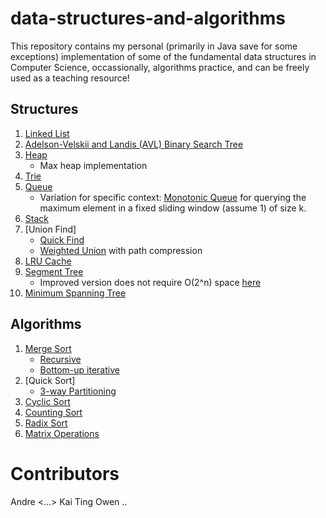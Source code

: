 # data-structures-and-algorithms
This repository contains my personal (primarily in Java save for some exceptions) implementation of some of the fundamental data structures in Computer Science, occassionally, algorithms practice, and can be freely used as a teaching resource!

## Structures
1. [Linked List](https://github.com/4ndrelim/data-structures-and-algorithms/blob/main/linked_list/LinkedList.java) 
2. [Adelson-Velskii and Landis (AVL) Binary Search Tree](https://github.com/4ndrelim/data-structures-and-algorithms/blob/main/avl_tree/AVLTree.java)
3. [Heap](https://github.com/4ndrelim/data-structures-and-algorithms/blob/main/max_heap/Heap.java)
    * Max heap implementation
5. [Trie](https://github.com/4ndrelim/data-structures-and-algorithms/blob/main/trie/Trie.java)
6. [Queue](https://github.com/4ndrelim/data-structures-and-algorithms/blob/main/stack_and_queue/queue/Queue.java)
    * Variation for specific context: [Monotonic Queue](https://github.com/4ndrelim/data-structures-and-algorithms/blob/main/stack_and_queue/monotonic_queue/MonotonicQueue.java) for querying the maximum element in a fixed sliding window (assume 1) of size k.
7. [Stack](https://github.com/4ndrelim/data-structures-and-algorithms/blob/main/stack_and_queue/stack/stack.java)
8. [Union Find]
    * [Quick Find](https://github.com/4ndrelim/data-structures-and-algorithms/tree/main/union_find/quick_find)
    * [Weighted Union](https://github.com/4ndrelim/data-structures-and-algorithms/tree/main/union_find/weighted_union) with path compression
9. [LRU Cache](https://github.com/4ndrelim/data-structures-and-algorithms/blob/main/lru_cache/LRU.java)
10. [Segment Tree](https://github.com/4ndrelim/data-structures-and-algorithms/blob/main/segment_tree/SegmentTree.java)
    * Improved version does not require O(2^n) space [here](https://github.com/4ndrelim/data-structures-and-algorithms/blob/main/segment_tree/improved_segment_tree/ImprovedSegmentTree.java)
11. [Minimum Spanning Tree](https://github.com/4ndrelim/data-structures-and-algorithms/tree/main/minimum_spanning_tree)


## Algorithms
1. [Merge Sort](https://github.com/4ndrelim/data-structures-and-algorithms/tree/main/merge_sort)
    * [Recursive](https://github.com/4ndrelim/data-structures-and-algorithms/tree/main/merge_sort/recursive)
    * [Bottom-up iterative](https://github.com/4ndrelim/data-structures-and-algorithms/tree/main/merge_sort/iterative)
2. [Quick Sort]
    * [3-way Partitioning](https://github.com/4ndrelim/data-structures-and-algorithms/tree/main/quick_sort/partitioning)
3. [Cyclic Sort](https://github.com/4ndrelim/data-structures-and-algorithms/tree/main/cyclic_sort)
4. [Counting Sort](https://github.com/4ndrelim/data-structures-and-algorithms/tree/main/counting_sort)
5. [Radix Sort](https://github.com/4ndrelim/data-structures-and-algorithms/tree/main/radix_sort)
6. [Matrix Operations](https://github.com/4ndrelim/data-structures-and-algorithms/blob/main/matrix_operations/matrix.py)


# Contributors
Andre <...>
Kai Ting
Owen 
..
